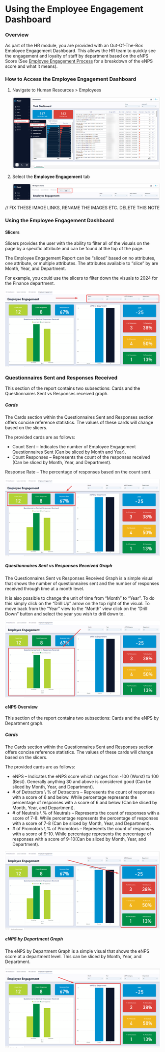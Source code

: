 # Using the Employee Engagement Dashboard

### Overview

As part of the HR module, you are provided with an Out-Of-The-Box Employee Engagement Dashboard. This allows the HR team to quickly see the engagement and loyalty of staff by department based on the eNPS Score (See [Employee Engagement Process](https://docs.rapidplatform.com/books/human-resources/page/employee-engagement-process-enps-questionnaire) for a breakdown of the eNPS score and what it means).

### How to Access the Employee Engagement Dashboard

1. Navigate to Human Resources &gt; Employees  

    ![Sidebar menu location of employees dashboard](<Sidebar menu location of employees dashboard.png>)

2. Select the **Employee Engagement** tab  

    ![Tab navigation to employee engagement report](<Tab navigation to employee engagement report.png>)


//   FIX THESE IMAGE LINKS, RENAME THE IMAGES ETC. DELETE THIS NOTE

### Using the Employee Engagement Dashboard

#### Slicers

Slicers provides the user with the ability to filter all of the visuals on the page by a specific attribute and can be found at the top of the page.

The Employee Engagement Report can be “sliced” based on no attributes, one attribute, or multiple attributes. The attributes available to “slice” by are Month, Year, and Department.

For example, you could use the slicers to filter down the visuals to 2024 for the Finance department.

![Employee engagement report slicer location](<Employee engagement report slicer location.png>)

### Questionnaires Sent and Responses Received

This section of the report contains two subsections: Cards and the Questionnaires Sent vs Responses received graph.

##### Cards

The Cards section within the Questionnaires Sent and Responses section offers concise reference statistics. The values of these cards will change based on the slicers.

The provided cards are as follows:

- Count Sent – Indicates the number of Employee Engagement Questionnaires Sent (Can be sliced by Month and Year).
- Count Responses – Represents the count of the responses received (Can be sliced by Month, Year, and Department).

Response Rate – The percentage of responses based on the count sent.

![Employee engagement cards highlighted](<Employee engagement cards highlighted.png>)

##### Questionnaires Sent vs Responses Received Graph

The Questionnaires Sent vs Responses Received Graph is a simple visual that shows the number of questionnaires sent and the number of responses received through time at a month level.

It is also possible to change the unit of time from “Month” to “Year”. To do this simply click on the “Drill Up” arrow on the top right of the visual. To move back from the “Year” view to the “Month” view click on the “Drill Down” button and select the year you wish to drill down to.

![Employee engagement questionaire graph highlighted](<Employee engagement questionaire graph highlighted.png>)

#### eNPS Overview

This section of the report contains two subsections: Cards and the eNPS by Department graph.

##### Cards

The Cards section within the Questionnaires Sent and Responses section offers concise reference statistics. The values of these cards will change based on the slicers.

The provided cards are as follows:

- eNPS – Indicates the eNPS score which ranges from -100 (Worst) to 100 (Best). Generally anything 30 and above is considered good (Can be sliced by Month, Year, and Department).
- \# of Detractors \\ % of Detractors – Represents the count of responses with a score of 6 and below. While percentage represents the percentage of responses with a score of 6 and below (Can be sliced by Month, Year, and Department).
- \# of Neutrals \\ % of Neutrals – Represents the count of responses with a score of 7-8. While percentage represents the percentage of responses with a score of 7-8 (Can be sliced by Month, Year, and Department).
- \# of Promotors \\ % of Promotors – Represents the count of responses with a score of 9-10. While percentage represents the percentage of responses with a score of 9-10(Can be sliced by Month, Year, and Department).

![Employee engagement report Cards highlighted](<Employee engagement report Cards highlighted.png>)

##### eNPS by Department Graph

The eNPS by Department Graph is a simple visual that shows the eNPS score at a department level. This can be sliced by Month, Year, and Department.

![Employee Engagement Report Department Graph](<Employee Engagement Report Department Graph.png>)